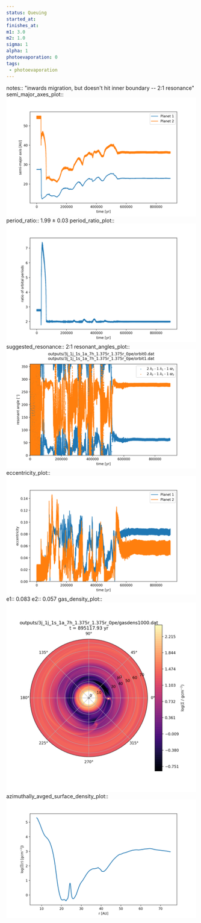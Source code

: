 ```yaml
---
status: Queuing
started_at:
finishes_at:
m1: 3.0
m2: 1.0
sigma: 1
alpha: 1
photoevaporation: 0
tags:
 - photoevaporation
---
```


notes:: "inwards migration, but doesn't hit inner boundary -- 2:1 resonance"
semi_major_axes_plot:: ![semi_major_axes_3j_1j_1s_1a_7h_1.375r_1.375r_0pe.png](plots/semi_major_axes/semi_major_axes_3j_1j_1s_1a_7h_1.375r_1.375r_0pe.png)
period_ratio:: 1.99 ± 0.03
period_ratio_plot:: ![period_ratio_3j_1j_1s_1a_7h_1.375r_1.375r_0pe.png](plots/period_ratio/period_ratio_3j_1j_1s_1a_7h_1.375r_1.375r_0pe.png)
suggested_resonance:: 2:1
resonant_angles_plot:: ![resonant_angles_3j_1j_1s_1a_7h_1.375r_1.375r_0pe.png](plots/resonant_angles/resonant_angles_3j_1j_1s_1a_7h_1.375r_1.375r_0pe.png)
eccentricity_plot:: ![eccentricity_3j_1j_1s_1a_7h_1.375r_1.375r_0pe.png](plots/eccentricity/eccentricity_3j_1j_1s_1a_7h_1.375r_1.375r_0pe.png)
e1:: 0.083
e2:: 0.057
gas_density_plot:: ![gas_density_3j_1j_1s_1a_7h_1.375r_1.375r_0pe.png](plots/gas_density/gas_density_3j_1j_1s_1a_7h_1.375r_1.375r_0pe.png)
azimuthally_avged_surface_density_plot:: ![azimuthally_avged_surface_density_3j_1j_1s_1a_7h_1.375r_1.375r_0pe.png](plots/azimuthally_avged_surface_density/azimuthally_avged_surface_density_3j_1j_1s_1a_7h_1.375r_1.375r_0pe.png)
